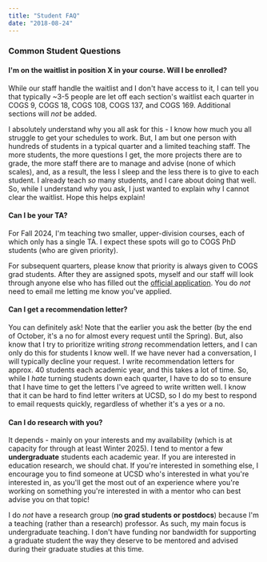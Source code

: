 ```yaml
---
title: "Student FAQ"
date: "2018-08-24"
---
```


### Common Student Questions


#### I'm on the waitlist in position X in your course. Will I be enrolled?  
While our staff handle the waitlist and I don't have access to it, I can tell you that typically ~3-5 people are let off each section's waitlist each quarter in COGS 9, COGS 18, COGS 108, COGS 137, and COGS 169. Additional sections will *not* be added. 

I absolutely understand why you all ask for this - I know how much you all struggle to get your schedules to work. But, I am but one person with hundreds of students in a typical quarter and a limited teaching staff. The more students, the more questions I get, the more projects there are to grade, the more staff there are to manage and advise (none of which scales), and, as a result, the less I sleep and the less there is to give to each student. I already teach _so_ many students, and I care about doing that well. So, while I understand why you ask, I just wanted to explain why I cannot clear the waitlist. Hope this helps explain!

#### Can I be your TA?  

For Fall 2024, I'm teaching two smaller, upper-division courses, each of which only has a single TA. I expect these spots will go to COGS PhD students (who are given priority).  

For subsequent quarters, please know that priority is always given to COGS grad students. After they are assigned spots, myself and our staff will look through anyone else who has filled out the [official application](https://cogsci.ucsd.edu/graduates/teaching-assistants/index.html). You do *not* need to email me letting me know you've applied. 


#### Can I get a recommendation letter?  

You can definitely ask! Note that the earlier you ask the better (by the end of October, it's a no for almost every request until the Spring). But, also know that I try to prioritize writing _strong_ recommendation letters, and I can only do this for students I know well. If we have never had a conversation, I will typically decline your request. I write  recommendation letters for approx. 40 students each academic year, and this takes a lot of time. So, while I _hate_ turning students down each quarter, I have to do so to ensure that I have time to get the letters I've agreed to write written well. I know that it can be hard to find letter writers at UCSD, so I do my best to respond to email requests quickly, regardless of whether it's a yes or a no.

#### Can I do research with you?  

It depends - mainly on your interests and my availability (which is at capacity for through at least Winter 2025). I tend to mentor a few **undergraduate** students each academic year. If you are interested in education research, we should chat. If you're interested in something else, I encourage you to find someone at UCSD who's interested in what you're interested in, as you'll get the most out of an experience where you're working on something you're interested in with a mentor who can best advise you on that topic!

I do *not* have a research group (**no grad students or postdocs**) because I'm a teaching (rather than a research) professor. As such, my main focus is undergraduate teaching. I don't have funding nor bandwidth for supporting a graduate student the way they deserve to be mentored and advised during their graduate studies at this time.


